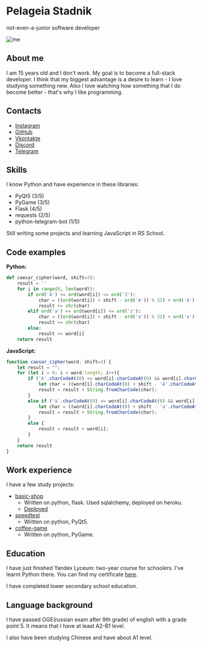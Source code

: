 # Pelageia Stadnik
not-even-a-junior software developer


![me](https://i.imgur.com/d1eSMAV.jpg "my photo")

## About me
I am 15 years old and I don't work. My goal is to become a full-stack developer. I think that my biggest advantage is a desire to learn - I love studying something new. Also I love watching how something that I do become better - that's why I like programming.

## Contacts
* [Instagram](https://instagram.com/jkovalenk0)
* [GitHub](https://github.com/j-kovalenko)
* [Vkontakte](https://vk.com/jjj07)
* [Discord](https://discord.com/users/799527149458948096)
* [Telegram](https://t.me/jkovalenk0)
## Skills
I know Python and have experience in these libraries:
* PyQt5 (3/5)
* PyGame (3/5)
* Flask (4/5)
* requests (2/5)
* python-telegram-bot (1/5)

Still writing some projects and learning JavaScript in RS School. 

## Code examples
**Python:**
```python
def caesar_cipher(word, shift=3):
    result = ''
    for i in range(0, len(word)):
        if ord('A') <= ord(word[i]) <= ord('Z'):
            char = ((ord(word[i]) + shift - ord('A')) % 32) + ord('A')
            result += chr(char)
        elif ord('a') <= ord(word[i]) <= ord('z'):
            char = ((ord(word[i]) + shift - ord('a')) % 32) + ord('a')
            result += chr(char)
        else:
            result += word[i]
    return result
```
**JavaScript:**
```javascript
function caesar_cipher(word, shift=3) {
    let result = "";
    for (let i = 0; i < word.length; i++){
        if ('A'.charCodeAt(0) <= word[i].charCodeAt(0) && word[i].charCodeAt(0) <= 'Z'.charCodeAt(0)) {
            let char = ((word[i].charCodeAt(0) + shift - 'A'.charCodeAt(0)) % 26) + 'A'.charCodeAt(0)
            result = result + String.fromCharCode(char);
        }
        else if ('a'.charCodeAt(0) <= word[i].charCodeAt(0) && word[i].charCodeAt(0) <= 'z'.charCodeAt(0)) {
            let char = ((word[i].charCodeAt(0) + shift - 'a'.charCodeAt(0)) % 26) + 'a'.charCodeAt(0)
            result = result + String.fromCharCode(char);
        }
        else {
            result = result + word[i];
        }
    }
    return result
}
```

## Work experience
I have a few study projects:
* [basic-shop](https://github.com/j-kovalenko/basic-shop)
    - Written on python, flask. Used sqlalchemy, deployed on heroku.
    - [Deployed](https://basite.herokuapp.com/)
* [speedtest](https://github.com/j-kovalenko/speedtest)
    - Written on python, PyQt5.
* [coffee-game](https://github.com/j-kovalenko/coffee-game)
   - Written on python, PyGame.
## Education
I have just finished Yandex Lyceum: two-year course for schoolers. I've learnt Python there. You can find my certificate [here](https://lyceum.yandex.ru/certificate/check/?certNumber=220243973&lastName=%D0%A1%D1%82%D0%B0%D0%B4%D0%BD%D0%B8%D0%BA).

I have completed lower secondary school education.

## Language background
I have passed OGE(russian exam after 9th grade) of english with a grade point 5. It means that I have at least A2-B1 level.

I also have been studying Chinese and have about A1 level.